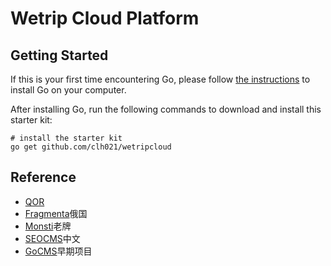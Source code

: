 # Wetrip Cloud Platform

## Getting Started

If this is your first time encountering Go, please follow [the instructions](https://golang.org/doc/install) to
install Go on your computer.

After installing Go, run the following commands to download and install this starter kit:

```shell
# install the starter kit
go get github.com/clh021/wetripcloud
```

## Reference

* [QOR](https://github.com/qor/qor)
* [Fragmenta](https://github.com/fragmenta/fragmenta-cms)俄国
* [Monsti](https://github.com/monsti/monsti)老牌
* [SEOCMS](https://github.com/chinakr/seocms)中文
* [GoCMS](https://github.com/zzdboy/GoCMS)早期项目
